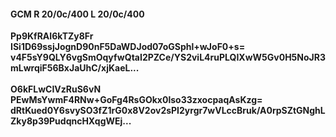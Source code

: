 #### GCM R 20/0c/400 L 20/0c/400
**Pp9KfRAI6kTZy8Fr**<br/>**ISi1D69ssjJognD90nF5DaWDJod07oGSphl+wJoF0+s=**<br/>**v4F5sY9QLY6vgSmOqyfwQtaI2PZCe/YS2viL4ruPLQIXwW5Gv0H5NoJR3mLwrqiF56BxJaUhC/xjKaeL...**<br/><br/>
**O6kFLwCIVzRuS6vN**<br/>**PEwMsYwmF4RNw+GoFg4RsGOkx0lso33zxocpaqAsKzg=**<br/>**dRtKued0Y6svySO3fZ1rG0x8V2ov2sPI2yrgr7wVLccBruk/A0rpSZtGNghLZky8p39PudqncHXqgWEj...**